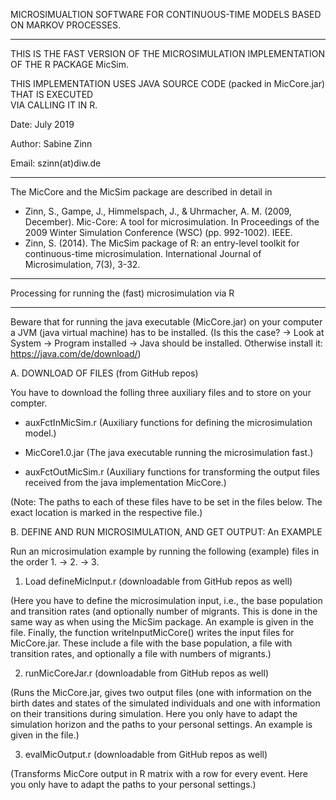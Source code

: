 
MICROSIMUALTION SOFTWARE FOR CONTINUOUS-TIME MODELS BASED ON MARKOV PROCESSES.

----------------------------------------------------------------------------------------

THIS IS THE FAST VERSION OF THE MICROSIMULATION IMPLEMENTATION OF THE R PACKAGE MicSim.  

THIS IMPLEMENTATION USES JAVA SOURCE CODE (packed in MicCore.jar) THAT IS EXECUTED       
VIA CALLING IT IN R.                                                                     	
											   			
 Date: July 2019	
 
 Author: Sabine Zinn									   
 
 Email: szinn(at)diw.de									   	
 
----------------------------------------------------------------------------------------

The MicCore and the MicSim package are described in detail in

 - Zinn, S., Gampe, J., Himmelspach, J., & Uhrmacher, A. M. (2009, December). Mic-Core: A tool for microsimulation. In Proceedings of the 2009 Winter Simulation Conference (WSC) (pp. 992-1002). IEEE.
 - Zinn, S. (2014). The MicSim package of R: an entry-level toolkit for continuous-time microsimulation. International Journal of Microsimulation, 7(3), 3-32.
  
-------------------------------------------------------

Processing for running the (fast) microsimulation via R

-------------------------------------------------------

Beware that for running the java executable (MicCore.jar) on your computer a JVM (java virtual machine) has to be installed.
(Is this the case? -> Look at System -> Program installed -> Java should be installed. 
Otherwise install it: https://java.com/de/download/)



A. DOWNLOAD OF FILES (from GitHub repos)

You have to download the folling three auxiliary files and to store on your compter. 

- auxFctInMicSim.r (Auxiliary functions for defining the microsimulation model.)

- MicCore1.0.jar (The java executable running the microsimulation fast.)

- auxFctOutMicSim.r (Auxiliary functions for transforming the output files received from the java implementation MicCore.)

(Note: The paths to each of these files have to be set in the files below. The exact location is marked in the respective file.)



B. DEFINE AND RUN MICROSIMULATION, AND GET OUTPUT: An EXAMPLE 

Run an microsimulation example by running the following (example) files in the order 1. -> 2. -> 3.


1. Load defineMicInput.r (downloadable from GitHub repos as well)

(Here you have to define the microsimulation input, i.e., the base population and transition rates (and optionally number of migrants. This is done in the same way as when using the MicSim package. An example is given in the file. Finally, the function writeInputMicCore() writes the input files for MicCore.jar. These include a file with the base population, a file with transition rates, and optionally a file with numbers of migrants.) 


2. runMicCoreJar.r (downloadable from GitHub repos as well)

(Runs the MicCore.jar, gives two output files (one with information on the birth dates and states of the simulated individuals and one with information on their transitions during simulation. Here you only have to adapt the simulation horizon and the paths to your personal settings. An example is given in the file.)

3. evalMicOutput.r (downloadable from GitHub repos as well)

(Transforms MicCore output in R matrix with a row for every event. Here you only have to adapt the paths to your personal settings.)



